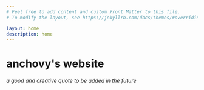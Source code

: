 ```yaml
---
# Feel free to add content and custom Front Matter to this file.
# To modify the layout, see https://jekyllrb.com/docs/themes/#overriding-theme-defaults

layout: home
description: home
---
```


# anchovy's website
*a good and creative quote to be added in the future*
